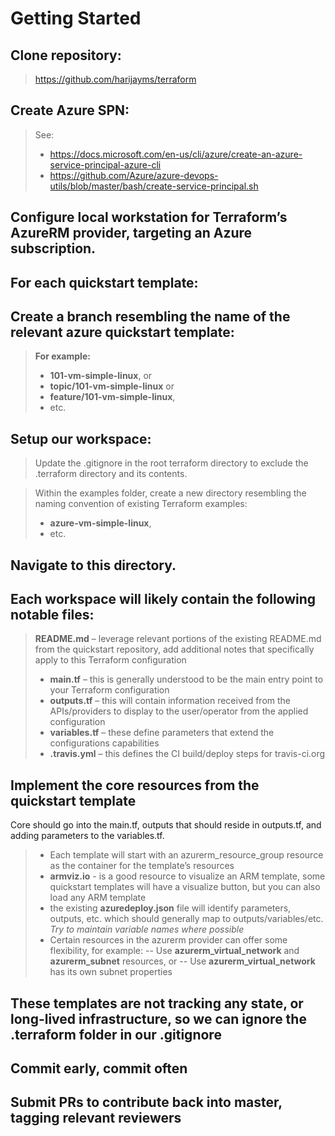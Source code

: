 Getting Started
===================


## Clone repository:
> https://github.com/harijayms/terraform

## Create Azure SPN:
> See:
> - https://docs.microsoft.com/en-us/cli/azure/create-an-azure-service-principal-azure-cli
> - https://github.com/Azure/azure-devops-utils/blob/master/bash/create-service-principal.sh

## Configure local workstation for Terraform’s AzureRM provider, targeting an Azure subscription.


For each quickstart template:
-------------

## Create a branch resembling the name of the relevant azure quickstart template:

> **For example:**
>- **101-vm-simple-linux**, or
>- **topic/101-vm-simple-linux** or
>- **feature/101-vm-simple-linux**,
>- etc.

## Setup our workspace:

> Update the .gitignore in the root terraform directory to exclude the .terraform directory and its contents.

> Within the examples folder, create a new directory resembling the naming convention of existing Terraform examples:
> - **azure-vm-simple-linux**,
> - etc.

## Navigate to this directory.

## Each workspace will likely contain the following notable files:

> **README.md** – leverage relevant portions of the existing README.md from the quickstart repository, add additional notes that specifically apply to this Terraform configuration
> - **main.tf** – this is generally understood to be the main entry point to your Terraform configuration
> - **outputs.tf** – this will contain information received from the APIs/providers to display to the user/operator from the applied configuration
> - **variables.tf** – these define parameters that extend the configurations capabilities
> - **.travis.yml** – this defines the CI build/deploy steps for travis-ci.org

## Implement the core resources from the quickstart template

Core should go into the main.tf, outputs that should reside in outputs.tf, and adding parameters to the variables.tf.

> - Each template will start with an azurerm_resource_group resource as the container for the template’s resources
> - **armviz.io** - is a good resource to visualize an ARM template, some quickstart templates will have a visualize button, but you can also load any ARM template
> - the existing **azuredeploy.json** file will identify parameters, outputs, etc. which should generally map to outputs/variables/etc.
> *Try to maintain variable names where possible*
> - Certain resources in the azurerm provider can offer some flexibility, for example:
> -- Use **azurerm_virtual_network** and **azurerm_subnet** resources, or
> -- Use **azurerm_virtual_network** has its own subnet properties

## These templates are not tracking any state, or long-lived infrastructure, so we can ignore the .terraform folder in our .gitignore
## Commit early, commit often
## Submit PRs to contribute back into master, tagging relevant reviewers
